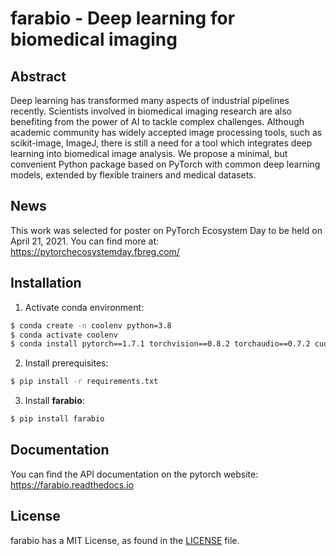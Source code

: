 # farabio - Deep learning for biomedical imaging

## Abstract
Deep learning has transformed many aspects of industrial pipelines recently. Scientists involved in biomedical imaging research are also benefiting from the power of AI to tackle complex challenges. Although academic community has widely accepted image processing tools, such as scikit-image, ImageJ, there is still a need for a tool which integrates deep learning into biomedical image analysis. We propose a minimal, but convenient Python package based on PyTorch with common deep learning models, extended by flexible trainers and medical datasets.


## News
This work was selected for poster on PyTorch Ecosystem Day to be held on April 21, 2021. You can find more at: https://pytorchecosystemday.fbreg.com/

## Installation

1. Activate conda environment:

```bash
$ conda create -n coolenv python=3.8
$ conda activate coolenv
$ conda install pytorch==1.7.1 torchvision==0.8.2 torchaudio==0.7.2 cudatoolkit=11.0 -c pytorch
```

2. Install prerequisites:

```bash
$ pip install -r requirements.txt
```

3. Install **farabio**:

```bash
$ pip install farabio 
```

## Documentation

You can find the API documentation on the pytorch website: https://farabio.readthedocs.io

## License

farabio has a MIT License, as found in the [LICENSE](LICENSE) file.
